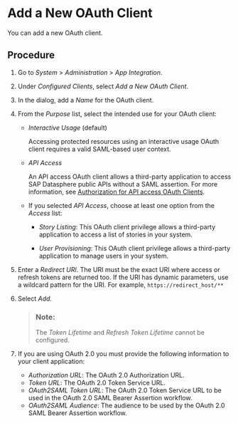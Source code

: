 <!-- loioffb0b24bea57480a95145eb094f5bb0f -->

# Add a New OAuth Client

You can add a new OAuth client.



## Procedure

1.  Go to *System* \> *Administration* \> *App Integration*.

2.  Under *Configured Clients*, select *Add a New OAuth Client*.

3.  In the dialog, add a *Name* for the OAuth client.

4.  From the *Purpose* list, select the intended use for your OAuth client:

    -   *Interactive Usage* \(default\)

        Accessing protected resources using an interactive usage OAuth client requires a valid SAML-based user context.

    -   *API Access*

        An API access OAuth client allows a third-party application to access SAP Datasphere public APIs without a SAML assertion. For more information, see [Authorization for API access OAuth Clients](authorization-for-api-access-oauth-clients-74dc627.md).

    -   If you selected *API Access*, choose at least one option from the *Access* list:
        -   *Story Listing*: This OAuth client privilege allows a third-party application to access a list of stories in your system.

        -   *User Provisioning*: This OAuth client privilege allows a third-party application to manage users in your system.



5.  Enter a *Redirect URl*. The URI must be the exact URI where access or refresh tokens are returned too. If the URI has dynamic parameters, use a wildcard pattern for the URI. For example, `https://redirect_host/**`

6.  Select *Add*.

    > ### Note:  
    > The *Token Lifetime* and *Refresh Token Lifetime* cannot be configured.

7.  If you are using OAuth 2.0 you must provide the following information to your client application:

    -   *Authorization URL*: The OAuth 2.0 Authorization URL.
    -   *Token URL*: The OAuth 2.0 Token Service URL.
    -   *OAuth2SAML Token URL*: The OAuth 2.0 Token Service URL to be used in the OAuth 2.0 SAML Bearer Assertion workflow.
    -   *OAuth2SAML Audience*: The audience to be used by the OAuth 2.0 SAML Bearer Assertion workflow.


